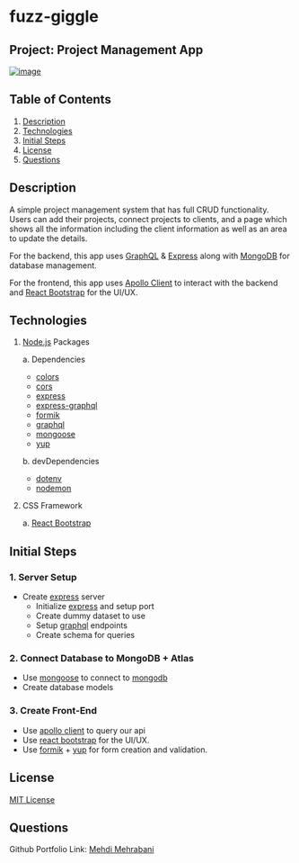 # fuzz-giggle

## Project: Project Management App

[![image](https://img.shields.io/badge/License-MIT-yellow.svg)](https://choosealicense.com/licenses/mit)

## Table of Contents

1. [Description](#description)
1. [Technologies](#technologies)
1. [Initial Steps](#initial-steps)
1. [License](#license)
1. [Questions](#questions)

## Description

A simple project management system that has full CRUD functionality. Users can add their projects, connect projects to clients, and a page which shows all the information including the client information as well as an area to update the details.

For the backend, this app uses [GraphQL](https://www.npmjs.com/package/graphql) & [Express](https://www.npmjs.com/package/express) along with [MongoDB](https://www.mongodb.com/atlas/database) for database management.

For the frontend, this app uses [Apollo Client](https://www.apollographql.com/docs/react/) to interact with the backend and [React Bootstrap](https://react-bootstrap.netlify.app/) for the UI/UX.

## Technologies

1. [Node.js](https://www.npmjs.com/package/inquirer) Packages

   a. Dependencies

   - [colors](https://www.npmjs.com/package/colors)
   - [cors](https://www.npmjs.com/package/cors)
   - [express](https://www.npmjs.com/package/express)
   - [express-graphql](https://www.npmjs.com/package/express-graphql)
   - [formik](https://www.npmjs.com/package/formik)
   - [graphql](https://www.npmjs.com/package/graphql)
   - [mongoose](https://www.npmjs.com/package/mongoose)
   - [yup](https://www.npmjs.com/package/yup)

   b. devDependencies

   - [dotenv](https://www.npmjs.com/package/dotenv)
   - [nodemon](https://www.npmjs.com/package/nodemon)

2. CSS Framework

   a. [React Bootstrap](https://react-bootstrap.netlify.app/)

## Initial Steps

### 1. Server Setup

- Create [express](https://www.npmjs.com/package/express) server
  - Initialize [express](https://www.npmjs.com/package/express) and setup port
  - Create dummy dataset to use
  - Setup [graphql](https://www.npmjs.com/package/graphql) endpoints
  - Create schema for queries

### 2. Connect Database to MongoDB + Atlas

- Use [mongoose](https://www.npmjs.com/package/mongoose) to connect to [mongodb](https://www.mongodb.com/atlas/database)
- Create database models

### 3. Create Front-End

- Use [apollo client](https://www.apollographql.com/docs/react/) to query our api
- Use [react bootstrap](https://react-bootstrap.netlify.app/) for the UI/UX.
- Use [formik](https://www.npmjs.com/package/formik) + [yup](https://www.npmjs.com/package/yup) for form creation and validation.

## License

[MIT License](https://choosealicense.com/licenses/mit)

## Questions

Github Portfolio Link: [Mehdi Mehrabani](https://github.com/mmehr1988)<br>
